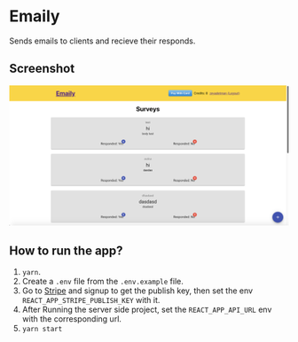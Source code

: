 # Emaily

Sends emails to clients and recieve their responds.

## Screenshot

![Screenshot from app](./app.png)

## How to run the app?

1. `yarn`.
2. Create a `.env` file from the `.env.example` file.
3. Go to [Stripe](https://stripe.com/) and signup to get the publish key, then set the env `REACT_APP_STRIPE_PUBLISH_KEY` with it.
4. After Running the server side project, set the `REACT_APP_API_URL` env with the corresponding url.
5. `yarn start`
